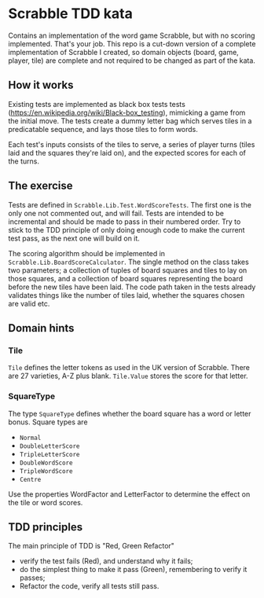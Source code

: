 # Scrabble TDD kata
Contains an implementation of the word game Scrabble, but with no scoring implemented. That's your job. This repo is a cut-down version of a complete implementation of Scrabble I created, so domain objects (board, game, player, tile) are complete and not required to be changed as part of the kata.

## How it works
Existing tests are implemented as black box tests tests (https://en.wikipedia.org/wiki/Black-box_testing), mimicking a game from the initial move. The tests create a dummy letter bag which serves tiles in a predicatable sequence, and lays those tiles to form words.

Each test's inputs consists of the tiles to serve, a series of player turns (tiles laid and the squares they're laid on), and the expected scores for each of the turns.

## The exercise
Tests are defined in `Scrabble.Lib.Test.WordScoreTests`. The first one is the only one not commented out, and will fail. Tests are intended to be incremental and should be made to pass in their numbered order. Try to stick to the TDD principle of only doing enough code to make the current test pass, as the next one will build on it.

The scoring algorithm should be implemented in `Scrabble.Lib.BoardScoreCalculator`. The single method on the class takes two parameters; a collection of tuples of board squares and tiles to lay on those squares, and a collection of board squares representing the board before the new tiles have been laid. The code path taken in the tests already validates things like the number of tiles laid, whether the squares chosen are valid etc.

## Domain hints
### Tile
`Tile` defines the letter tokens as used in the UK version of Scrabble. There are 27 varieties, A-Z plus blank. `Tile.Value` stores the score for that letter.

### SquareType
The type `SquareType` defines whether the board square has a word or letter bonus. Square types are
* `Normal`
* `DoubleLetterScore`
* `TripleLetterScore`
* `DoubleWordScore`
* `TripleWordScore`
* `Centre`

Use the properties WordFactor and LetterFactor to determine the effect on the tile or word scores.

## TDD principles
The main principle of TDD is "Red, Green Refactor"
* verify the test fails (Red), and understand why it fails; 
* do the simplest thing to make it pass (Green), remembering to verify it passes; 
* Refactor the code, verify all tests still pass.
